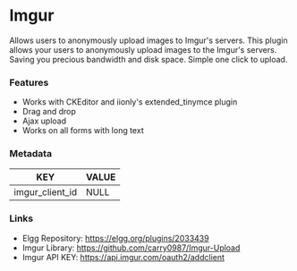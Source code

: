 # Imgur
Allows users to anonymously upload images to Imgur's servers. This plugin allows your users to anonymously upload images to the Imgur's servers. Saving you precious bandwidth and disk space. Simple one click to upload.

### Features
* Works with CKEditor and iionly's extended_tinymce plugin
* Drag and drop
* Ajax upload
* Works on all forms with long text

### Metadata
KEY | VALUE
------------- | -------------
imgur_client_id | NULL

### Links
* Elgg Repository: https://elgg.org/plugins/2033439
* Imgur Library: https://github.com/carry0987/Imgur-Upload
* Imgur API KEY: https://api.imgur.com/oauth2/addclient